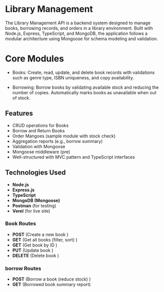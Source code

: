 # Library Management

The Library Management API is a backend system designed to manage books, borrowing records, and orders in a library environment. Built with Node.js, Express, TypeScript, and MongoDB, the application follows a modular architecture using Mongoose for schema modeling and validation.

# Core Modules

- Books: Create, read, update, and delete book records with validations such as genre type, ISBN uniqueness, and copy availability.

- Borrowing: Borrow books by validating available stock and reducing the number of copies. Automatically marks books as unavailable when out of stock.

## Features

- CRUD operations for Books
- Borrow and Return Books
- Order Mangoes (sample module with stock check)
- Aggregation reports (e.g., borrow summary)
- Validation with Mongoose
- Mongoose middleware (pre)
- Well-structured with MVC pattern and TypeScript interfaces

## Technologies Used

- **Node.js**
- **Express.js**
- **TypeScript**
- **MongoDB (Mongoose)**
- **Postman** (for testing)
- **Verel** (for live site)

### Book Routes

- **POST** (Create a new book )
- **GET** (Get all books (filter, sort) )
- **GET** (Get book by ID )
- **PUT** (Update book )
- **DELETE** (Delete book )

### borrow Routes

- **POST** (Borrow a book (reduce stock) )
- **GET** (Borrowed book summary report)
